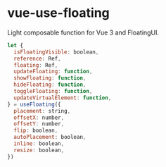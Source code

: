 # vue-use-floating

Light composable function for Vue 3 and FloatingUI.

```javascript
let {
  isFloatingVisible: boolean,
  reference: Ref,
  floating: Ref,
  updateFloating: function,
  showFloating: function,
  hideFloating: function,
  toggleFloating: function,
  updateVirtualElement: function,
} = useFloating({
  placement: string,
  offsetX: number,
  offsetY: number,
  flip: boolean,
  autoPlacement: boolean,
  inline: boolean,
  resize: boolean,
})
```
